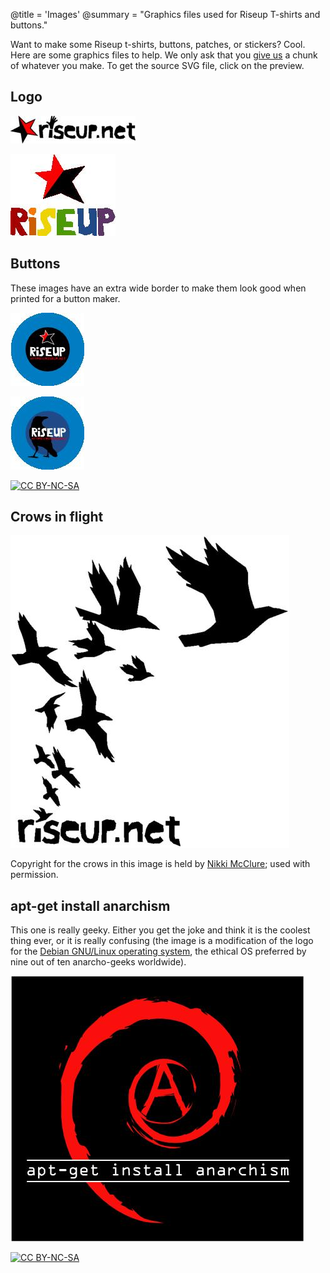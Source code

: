 @title = 'Images'
@summary = "Graphics files used for Riseup T-shirts and buttons."

Want to make some Riseup t-shirts, buttons, patches, or stickers? Cool. Here are some graphics files to help. We only ask that you [give us](https://riseup.net/donate) a chunk of whatever you make. To get the source SVG file, click on the preview.

## Logo

[![riseup.net-inline_medium.jpg](riseup.net-inline_medium.jpg)](riseup.net-inline.svg)

[![riseup-rainbow_medium.jpg](riseup-rainbow_medium.jpg)](riseup-rainbow.svg)

## Buttons

These images have an extra wide border to make them look good when printed for a button maker.

[![button-star_large.jpg](button-star_large.jpg)](button-star.svg)

[![button-crow_large.jpg](button-crow_large.jpg)](button-crow.svg)

[![CC BY-NC-SA](/assets/images/creative-commons-80x15.png)](https://creativecommons.org/licenses/by-nc-sa/3.0/)

## Crows in flight

[![mcclure-crows_large.jpg](mcclure-crows_large.jpg)](mcclure-crows.svg)

Copyright for the crows in this image is held by [Nikki McClure](http://www.nikkimcclure.com); used with permission.

## apt-get install anarchism

This one is really geeky. Either you get the joke and think it is the coolest thing ever, or it is really confusing (the image is a modification of the logo for the [Debian GNU/Linux operating system](https://debian.org), the ethical OS preferred by nine out of ten anarcho-geeks worldwide).

[![apt-get-install-anarchism_large.jpg](apt-get-install-anarchism_large.jpg)](apt-get-install-anarchism.svg)

[![CC BY-NC-SA](/assets/images/creative-commons-80x15.png)](https://creativecommons.org/licenses/by-nc-sa/3.0/)
